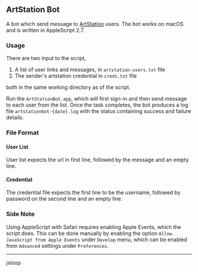 ## ArtStation Bot

A bot which send message to [ArtStation](https://artstation.com) users. The bot works on macOS and is written in AppleScript 2.7.

### Usage

There are two input to the script, 

1. A list of user links and messages, in `artstation-users.txt` file
2. The sender's artstation credential in `creds.txt` file

both in the same working directory as of the script.

Run the `ArtStationBot.app`, which will first sign-in and then send message to each user from the list. Once the task completes, the bot produces a log file `artstationbot-{date}.log` with the status containing success and failure details.

### File Format

#### User List

User list expects the url in first line, followed by the message and an empty line. 

#### Credential

The credential file expects the first line to be the username, followed by password on the second line and an empty line.

### Side Note

Using AppleScript with Safari requires enabling Apple Events, which the script does. This can be done manually by enabling the option `Allow JavaScript from Apple Events` under `Develop` menu, which can be enabled from `Advanced` settings under `Preferences`.

---

jsloop
